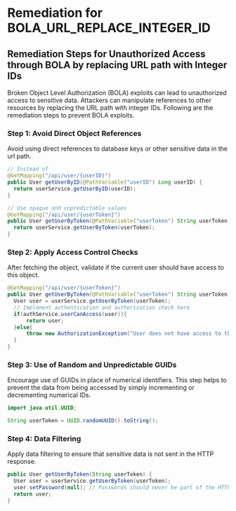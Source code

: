 # Remediation for BOLA_URL_REPLACE_INTEGER_ID

## Remediation Steps for Unauthorized Access through BOLA by replacing URL path with Integer IDs
Broken Object Level Authorization (BOLA) exploits can lead to unauthorized access to sensitive data. Attackers can manipulate references to other resources by replacing the URL path with integer IDs. Following are the remediation steps to prevent BOLA exploits.

### Step 1: Avoid Direct Object References
Avoid using direct references to database keys or other sensitive data in the url path.
```java
// Instead of
@GetMapping("/api/user/{userID}")
public User getUserByID(@PathVariable("userID") Long userID) {
  return userService.getUserByID(userID);
}

// Use opaque and unpredictable values
@GetMapping("/api/user/{userToken}")
public User getUserByToken(@PathVariable("userToken") String userToken) {
  return userService.getUserByToken(userToken);
}

```
### Step 2: Apply Access Control Checks
After fetching the object, validate if the current user should have access to this object.
```java
@GetMapping("/api/user/{userToken}")
public User getUserByToken(@PathVariable("userToken") String userToken) {
  User user = userService.getUserByToken(userToken);
  // Implement authentication and authorization check here
  if(authService.userCanAccess(user)){
      return user;
  }else{
      throw new AuthorizationException("User does not have access to this content.");
  }
}
```
### Step 3: Use of Random and Unpredictable GUIDs
Encourage use of GUIDs in place of numerical identifiers.
This step helps to prevent the data from being accessed by simply incrementing or decrementing numerical IDs.

```java
import java.util.UUID;

String userToken = UUID.randomUUID().toString(); 
```
### Step 4: Data Filtering
Apply data filtering to ensure that sensitive data is not sent in the HTTP response.
```java
public User getUserByToken(String userToken) {
  User user = userService.getUserByToken(userToken);
  user.setPassword(null); // Passwords should never be part of the HTTP response
  return user;
}
```